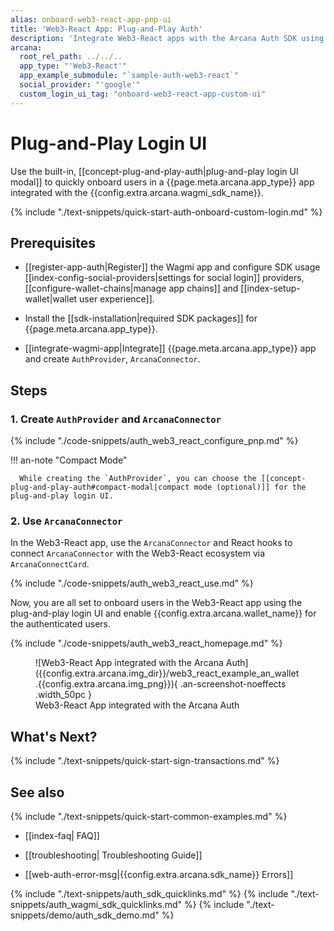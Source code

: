 ```yaml
---
alias: onboard-web3-react-app-pnp-ui
title: 'Web3-React App: Plug-and-Play Auth'
description: 'Integrate Web3-React apps with the Arcana Auth SDK using the instructions listed here.'
arcana:
  root_rel_path: ../../..
  app_type: "'Web3-React'"
  app_example_submodule: "`sample-auth-web3-react`"
  social_provider: "'google'"
  custom_login_ui_tag: "onboard-web3-react-app-custom-ui"
---
```


# Plug-and-Play Login UI 

Use the built-in, [[concept-plug-and-play-auth|plug-and-play login UI modal]] to quickly onboard users in a {{page.meta.arcana.app_type}} app integrated with the {{config.extra.arcana.wagmi_sdk_name}}. 

{% include "./text-snippets/quick-start-auth-onboard-custom-login.md" %}

## Prerequisites

* [[register-app-auth|Register]] the Wagmi app and configure SDK usage [[index-config-social-providers|settings for social login]] providers, [[configure-wallet-chains|manage app chains]] and [[index-setup-wallet|wallet user experience]].

* Install the [[sdk-installation|required SDK packages]] for {{page.meta.arcana.app_type}}.

* [[integrate-wagmi-app|Integrate]] {{page.meta.arcana.app_type}} app and create `AuthProvider`, `ArcanaConnector`.

## Steps

### 1. Create `AuthProvider` and `ArcanaConnector`

{% include "./code-snippets/auth_web3_react_configure_pnp.md" %}

!!! an-note "Compact Mode"

      While creating the `AuthProvider`, you can choose the [[concept-plug-and-play-auth#compact-modal|compact mode (optional)]] for the plug-and-play login UI.

### 2. Use `ArcanaConnector`

In the Web3-React app, use the `ArcanaConnector` and React hooks to connect `ArcanaConnector` with the Web3-React ecosystem via `ArcanaConnectCard`.

{% include "./code-snippets/auth_web3_react_use.md" %}

Now, you are all set to onboard users in the Web3-React app using the plug-and-play login UI and enable {{config.extra.arcana.wallet_name}} for the authenticated users.

{% include "./code-snippets/auth_web3_react_homepage.md" %}

<figure markdown="span">
  ![Web3-React App integrated with the Arcana Auth]({{config.extra.arcana.img_dir}}/web3_react_example_an_wallet.{{config.extra.arcana.img_png}}){ .an-screenshot-noeffects .width_50pc }
  <figcaption>Web3-React App integrated with the Arcana Auth</figcaption>
</figure>
      
## What's Next?

{% include "./text-snippets/quick-start-sign-transactions.md" %}

## See also

{% include "./text-snippets/quick-start-common-examples.md" %}

* [[index-faq| FAQ]]

* [[troubleshooting| Troubleshooting Guide]]

* [[web-auth-error-msg|{{config.extra.arcana.sdk_name}} Errors]]

{% include "./text-snippets/auth_sdk_quicklinks.md" %}
{% include "./text-snippets/auth_wagmi_sdk_quicklinks.md" %}
{% include "./text-snippets/demo/auth_sdk_demo.md" %}

